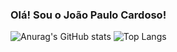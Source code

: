 ### Olá! Sou o João Paulo Cardoso!

![Anurag's GitHub stats](https://github-readme-stats.vercel.app/api?username=JoPCardoso2203&show_icons=true&theme=transparent)       ![Top Langs](https://github-readme-stats.vercel.app/api/top-langs/?username=JoPCardoso2203&layout=compact)
<!--
**JoPCardoso2203/JoPCardoso2203** is a ✨ _special_ ✨ repository because its `README.md` (this file) appears on your GitHub profile.

Here are some ideas to get you started:

- 🔭 I’m currently working on ...
- 🌱 I’m currently learning ...
- 👯 I’m looking to collaborate on ...
- 🤔 I’m looking for help with ...
- 💬 Ask me about ...
- 📫 How to reach me: ...
- 😄 Pronouns: ...
- ⚡ Fun fact: ...
-->
